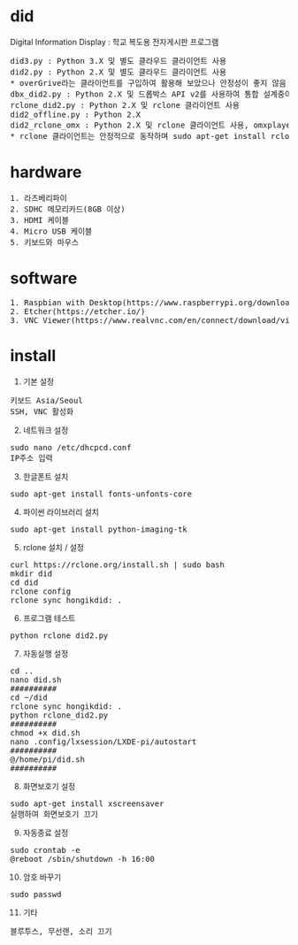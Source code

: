 # did
Digital Information Display : 학교 복도용 전자게시판 프로그램
<pre>did3.py : Python 3.X 및 별도 클라우드 클라이언트 사용
did2.py : Python 2.X 및 별도 클라우드 클라이언트 사용
* overGrive라는 클라이언트를 구입하여 활용해 보았으나 안정성이 좋지 않음
dbx_did2.py : Python 2.X 및 드롭박스 API v2를 사용하여 통합 설계중이나 아직 연구중인 단계
rclone_did2.py : Python 2.X 및 rclone 클라이언트 사용
did2_offline.py : Python 2.X
did2_rclone_omx : Python 2.X 및 rclone 클라이언트 사용, omxplayer 프로그램으로 동영상 재생
* rclone 클라이언트는 안정적으로 동작하며 sudo apt-get install rclone 명령으로 간단하게 설치됨</pre>

# hardware
<pre>1. 라즈베리파이
2. SDHC 메모리카드(8GB 이상)
3. HDMI 케이블
4. Micro USB 케이블
5. 키보드와 마우스</pre>

# software
<pre>1. Raspbian with Desktop(https://www.raspberrypi.org/downloads/raspbian/)
2. Etcher(https://etcher.io/)
3. VNC Viewer(https://www.realvnc.com/en/connect/download/viewer/)</pre>

# install
1. 기본 설정
<pre>키보드 Asia/Seoul
SSH, VNC 활성화</pre>

2. 네트워크 설정
<pre>sudo nano /etc/dhcpcd.conf
IP주소 입력</pre>

3. 한글폰트 설치
<pre>sudo apt-get install fonts-unfonts-core</pre>

4. 파이썬 라이브러리 설치
<pre>sudo apt-get install python-imaging-tk</pre>

5. rclone 설치 / 설정
<pre>curl https://rclone.org/install.sh | sudo bash
mkdir did
cd did
rclone config
rclone sync hongikdid: .</pre>

6. 프로그램 테스트
<pre>python rclone_did2.py</pre>

7. 자동실행 설정
<pre>cd ..
nano did.sh
##########
cd ~/did
rclone sync hongikdid: .
python rclone_did2.py
##########
chmod +x did.sh
nano .config/lxsession/LXDE-pi/autostart
##########
@/home/pi/did.sh
##########
</pre>

8. 화면보호기 설정
<pre>sudo apt-get install xscreensaver
실행하여 화면보호기 끄기</pre>

9. 자동종료 설정
<pre>sudo crontab -e
@reboot /sbin/shutdown -h 16:00</pre>

10. 암호 바꾸기
<pre>sudo passwd</pre>

11. 기타
<pre>블루투스, 무선랜, 소리 끄기</pre>
